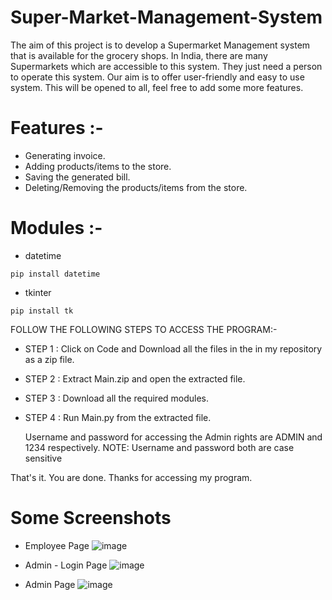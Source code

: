 # Super-Market-Management-System
The aim of this project is to develop a Supermarket Management system that is available for the grocery shops. In India, there are many Supermarkets which are accessible to this system. They just need a person to operate this system. Our aim is to offer user-friendly and easy to use system. This will be opened to all, feel free to add some more features.
  
# Features :-
- Generating invoice.
- Adding products/items to the store.
- Saving the generated bill.
- Deleting/Removing the products/items from the store.
      
# Modules :-
- datetime
```
pip install datetime
```
- tkinter
```
pip install tk
```
      
FOLLOW THE FOLLOWING STEPS TO ACCESS THE PROGRAM:-

- STEP 1 : Click on Code and Download all the files in the in my repository as a zip file.


- STEP 2 : Extract Main.zip and open the extracted file.


- STEP 3 : Download all the required modules.


- STEP 4 : Run Main.py from the extracted file.

    Username and password for accessing the Admin rights are ADMIN and 1234 respectively.
    NOTE: Username and password both are case sensitive
    
That's it. You are done. Thanks for accessing my program.

# Some Screenshots

- Employee Page
![image](https://user-images.githubusercontent.com/77270386/140328069-4d7a35a3-0457-42ba-b7e4-1e3f1e1fe915.png)

- Admin - Login Page
![image](https://user-images.githubusercontent.com/77270386/140328314-40553000-30ce-4f50-816b-f151d8001b46.png)

- Admin Page
![image](https://user-images.githubusercontent.com/77270386/140328411-97fae76a-808d-4b13-8085-7cffe322cde3.png)



